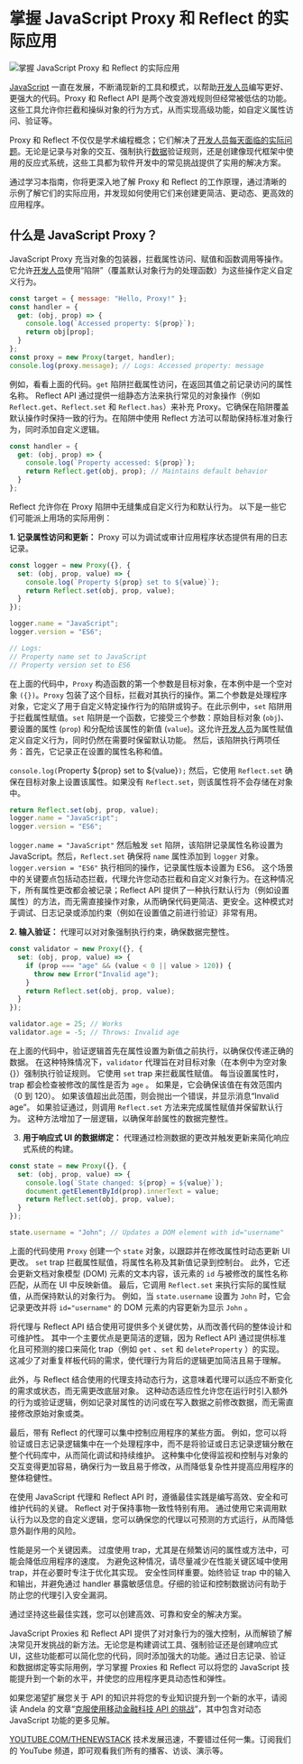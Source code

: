 # 掌握 JavaScript Proxy 和 Reflect 的实际应用

![掌握 JavaScript Proxy 和 Reflect 的实际应用](https://cdn.thenewstack.io/media/2025/02/4e7cb799-coding-1024x576.jpg)

[JavaScript](https://thenewstack.io/5-technical-javascript-trends-you-need-to-know-about-in-2025/) 一直在发展，不断涌现新的工具和模式，以帮助[开发人员](https://thenewstack.io/top-10-javascript-seo-tricks-every-developer-should-know/)编写更好、更强大的代码。Proxy 和 Reflect API 是两个改变游戏规则但经常被低估的功能。这些工具允许你拦截和操纵对象的行为方式，从而实现高级功能，如自定义属性访问、验证等。

Proxy 和 Reflect 不仅仅是学术编程概念；它们解决了[开发人员每天面临的实际问题](https://thenewstack.io/top-10-javascript-seo-tricks-every-developer-should-know/)。无论是记录与对象的交互、强制执行[数据](https://thenewstack.io/the-architects-guide-to-the-modern-data-stack/)验证规则，还是创建像现代框架中使用的反应式系统，这些工具都为软件开发中的常见挑战提供了实用的解决方案。

通过学习本指南，你将更深入地了解 Proxy 和 Reflect 的工作原理，通过清晰的示例了解它们的实际应用，并发现如何使用它们来创建更简洁、更动态、更高效的应用程序。

## 什么是 JavaScript Proxy？

JavaScript Proxy 充当对象的包装器，拦截属性访问、赋值和函数调用等操作。它允许[开发人员](https://thenewstack.io/top-10-javascript-seo-tricks-every-developer-should-know/)使用“陷阱”（覆盖默认对象行为的处理函数）为这些操作定义自定义行为。

```javascript
const target = { message: "Hello, Proxy!" };
const handler = {
  get: (obj, prop) => {
    console.log(`Accessed property: ${prop}`);
    return obj[prop];
  }
};
const proxy = new Proxy(target, handler);
console.log(proxy.message); // Logs: Accessed property: message
```

例如，看看上面的代码。`get` 陷阱拦截属性访问，在返回其值之前记录访问的属性名称。
Reflect API 通过提供一组静态方法来执行常见的对象操作（例如 `Reflect.get`、`Reflect.set` 和 `Reflect.has`）来补充 Proxy。它确保在陷阱覆盖默认操作时保持一致的行为。在陷阱中使用 Reflect 方法可以帮助保持标准对象行为，同时添加自定义逻辑。

```javascript
const handler = {
  get: (obj, prop) => {
    console.log(`Property accessed: ${prop}`);
    return Reflect.get(obj, prop); // Maintains default behavior
  }
};
```

Reflect 允许你在 Proxy 陷阱中无缝集成自定义行为和默认行为。
以下是一些它们可能派上用场的实际用例：

**1. 记录属性访问和更新：** Proxy 可以为调试或审计应用程序状态提供有用的日志记录。

```javascript
const logger = new Proxy({}, {
  set: (obj, prop, value) => {
    console.log(`Property ${prop} set to ${value}`);
    return Reflect.set(obj, prop, value);
  }
});

logger.name = "JavaScript";
logger.version = "ES6";

// Logs:
// Property name set to JavaScript
// Property version set to ES6
```

在上面的代码中，`Proxy` 构造函数的第一个参数是目标对象，在本例中是一个空对象 `({})`。`Proxy` 包装了这个目标，拦截对其执行的操作。第二个参数是处理程序对象，它定义了用于自定义特定操作行为的陷阱或钩子。在此示例中，`set` 陷阱用于拦截属性赋值。`set` 陷阱是一个函数，它接受三个参数：原始目标对象 (`obj`)、要设置的属性 (`prop`) 和分配给该属性的新值 (`value`)。这允许[开发人员](https://thenewstack.io/top-10-javascript-seo-tricks-every-developer-should-know/)为属性赋值定义自定义行为，同时仍然在需要时保留默认功能。
然后，该陷阱执行两项任务：首先，它记录正在设置的属性名称和值。

`console.log(`Property ${prop} set to ${value}`);`
然后，它使用 `Reflect.set` 确保在目标对象上设置该属性。如果没有 `Reflect.set`，则该属性将不会存储在对象中。

```javascript
return Reflect.set(obj, prop, value);
logger.name = "JavaScript";
logger.version = "ES6";
```

`logger.name = "JavaScript"` 然后触发 `set` 陷阱，该陷阱记录属性名称设置为 JavaScript。然后，`Reflect.set` 确保将 `name` 属性添加到 `logger` 对象。
`logger.version = "ES6"` 执行相同的操作，记录属性版本设置为 ES6。
这个场景中的关键要点包括动态拦截，代理允许您动态拦截和自定义对象行为。在这种情况下，所有属性更改都会被记录；Reflect API 提供了一种执行默认行为（例如设置属性）的方法，而无需直接操作对象，从而确保代码更简洁、更安全。这种模式对于调试、日志记录或添加约束（例如在设置值之前进行验证）非常有用。

**2. 输入验证：** 代理可以对对象强制执行约束，确保数据完整性。

```javascript
const validator = new Proxy({}, {
  set: (obj, prop, value) => {
    if (prop === "age" && (value < 0 || value > 120)) {
      throw new Error("Invalid age");
    }
    return Reflect.set(obj, prop, value);
  }
});

validator.age = 25; // Works
validator.age = -5; // Throws: Invalid age
```

在上面的代码中，验证逻辑首先在属性设置为新值之前执行，以确保仅传递正确的数据。 在这种特殊情况下，`validator` 代理旨在对目标对象（在本例中为空对象 {}）强制执行验证规则。 它使用 `set` trap 来拦截属性赋值。 每当设置属性时，trap 都会检查被修改的属性是否为 `age` 。 如果是，它会确保该值在有效范围内（0 到 120）。 如果该值超出此范围，则会抛出一个错误，并显示消息“Invalid age”。 如果验证通过，则调用 `Reflect.set` 方法来完成属性赋值并保留默认行为。 这种方法增加了一层逻辑，以确保年龄属性的数据完整性。

3. **用于响应式 UI 的数据绑定：** 代理通过检测数据的更改并触发更新来简化响应式系统的构建。

```javascript
const state = new Proxy({}, {
  set: (obj, prop, value) => {
    console.log(`State changed: ${prop} = ${value}`);
    document.getElementById(prop).innerText = value;
    return Reflect.set(obj, prop, value);
  }
});

state.username = "John"; // Updates a DOM element with id="username"
```

上面的代码使用 `Proxy` 创建一个 `state` 对象，以跟踪并在修改属性时动态更新 UI 更改。 `set` trap 拦截属性赋值，将属性名称及其新值记录到控制台。 此外，它还会更新文档对象模型 (DOM) 元素的文本内容，该元素的 `id` 与被修改的属性名称匹配，从而在 UI 中反映新值。 最后，它调用 `Reflect.set` 来执行实际的属性赋值，从而保持默认的对象行为。 例如，当 `state.username` 设置为 `John` 时，它会记录更改并将 `id="username"` 的 DOM 元素的内容更新为显示 `John` 。

将代理与 Reflect API 结合使用可提供多个关键优势，从而改善代码的整体设计和可维护性。 其中一个主要优点是更简洁的逻辑，因为 Reflect API 通过提供标准化且可预测的接口来简化 trap（例如 `get` 、`set` 和 `deleteProperty` ）的实现。 这减少了对重复样板代码的需求，使代理行为背后的逻辑更加简洁且易于理解。

此外，与 Reflect 结合使用的代理支持动态行为，这意味着代理可以适应不断变化的需求或状态，而无需更改底层对象。 这种动态适应性允许您在运行时引入额外的行为或验证逻辑，例如记录对属性的访问或在写入数据之前修改数据，而无需直接修改原始对象或类。

最后，带有 Reflect 的代理可以集中控制应用程序的某些方面。 例如，您可以将验证或日志记录逻辑集中在一个处理程序中，而不是将验证或日志记录逻辑分散在整个代码库中，从而简化调试和持续维护。 这种集中化使得监视和控制与对象的交互变得更加容易，确保行为一致且易于修改，从而降低复杂性并提高应用程序的整体稳健性。

在使用 JavaScript 代理和 Reflect API 时，遵循最佳实践是编写高效、安全和可维护代码的关键。 Reflect 对于保持事物一致性特别有用。 通过使用它来调用默认行为以及您的自定义逻辑，您可以确保您的代理以可预测的方式运行，从而降低意外副作用的风险。

性能是另一个关键因素。 过度使用 trap，尤其是在频繁访问的属性或方法中，可能会降低应用程序的速度。 为避免这种情况，请尽量减少在性能关键区域中使用 trap，并在必要时专注于优化其实现。
安全性同样重要。始终验证 trap 中的输入和输出，并避免通过 handler 暴露敏感信息。仔细的验证和控制数据访问有助于防止您的代理引入安全漏洞。

通过坚持这些最佳实践，您可以创建高效、可靠和安全的解决方案。

JavaScript Proxies 和 Reflect API 提供了对对象行为的强大控制，从而解锁了解决常见开发挑战的新方法。无论您是构建调试工具、强制验证还是创建响应式 UI，这些功能都可以简化您的代码，同时添加强大的功能。通过日志记录、验证和数据绑定等实际用例，学习掌握 Proxies 和 Reflect 可以将您的 JavaScript 技能提升到一个新的水平，并使您的应用程序更具动态性和弹性。

如果您渴望扩展您关于 API 的知识并将您的专业知识提升到一个新的水平，请阅读 Andela 的文章“[克服使用移动金融科技 API 的挑战](https://www.andela.com/blog-posts/overcoming-the-challenges-of-working-with-a-mobile-fintech-api/?utm_medium=contentmarketing&utm_source=blog&utm_campaign=brand-global-the-new-stack-api-javascript%20&utm_content=writers-room-zziwa&utm_term=fintech-api)”，其中包含对动态 JavaScript 功能的更多见解。

[YOUTUBE.COM/THENEWSTACK](https://www.youtube.com/THENEWSTACK)
技术发展迅速，不要错过任何一集。订阅我们的 YouTube 频道，即可观看我们所有的播客、访谈、演示等。